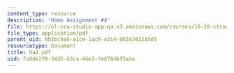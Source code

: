 ```yaml
---
content_type: resource
description: 'Home Assignment #4'
file: https://ol-ocw-studio-app-qa.s3.amazonaws.com/courses/16-20-structural-mechanics-fall-2002/fa8de2703435b3ca46e3fe676db75aba_ha4.pdf
file_type: application/pdf
parent_uid: 9b1bc9a6-a1ce-1ac9-e214-06367022b5d5
resourcetype: Document
title: ha4.pdf
uid: fa8de270-3435-b3ca-46e3-fe676db75aba
---
```

